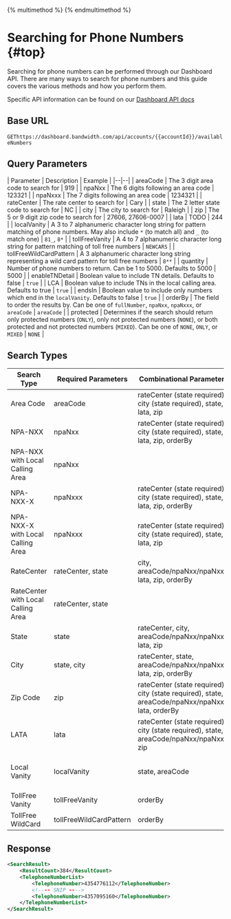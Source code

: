 {% multimethod %}
{% endmultimethod %}

# Searching for Phone Numbers {#top}

Searching for phone numbers can be performed through our Dashboard API. There are many ways to search for phone numbers and this guide covers the various methods and how you perform them.

Specific API information can be found on our [Dashboard API docs](https://dev.bandwidth.com/numbers/apiReference.html)

## Base URL
<code class="get">GET</code>`https://dashboard.bandwidth.com/api/accounts/{{accountId}}/availableNumbers`

## Query Parameters

| Parameter | Description | Example |
|--|--|
| areaCode | The 3 digit area code to search for | 919 |
| npaNxx | The 6 digits following an area code | 123321 |
| npaNxxx | The 7 digits following an area code | 1234321  |
| rateCenter | The rate center to search for | Cary  |
| state | The 2 letter state code to search for | NC |
| city | The city to search for | Raleigh |
| zip | The 5 or 9 digit zip code to search for | 27606, 27606-0007 |
| lata | TODO | 244 |
| localVanity | A 3 to 7 alphanumeric character long string for pattern matching of phone numbers. May also include `*` (to match all) and `_` (to match one) | `81_`, `8*` |
| tollFreeVanity | A 4 to 7 alphanumeric character long string for pattern matching of toll free numbers  | `NEWCARS` |
| tollFreeWildCardPattern | A 3 alphanumeric character long string representing a wild card pattern for toll free numbers | `8**` |
| quantity | Number of phone numbers to return. Can be 1 to 5000. Defaults to 5000 | 5000 |
| enableTNDetail | Boolean value to include TN details. Defaults to false | `true` |
| LCA | Boolean value to include TNs in the local calling area. Defaults to true | `true` |
| endsIn | Boolean value to include only numbers which end in the `localVanity`. Defaults to false | `true` |
| orderBy | The field to order the results by. Can be one of `fullNumber`, `npaNxx`, `npaNxxx`, or `areaCode` | `areaCode` |
| protected | Determines if the search should return only protected numbers (`ONLY`), only not protected numbers (`NONE`), or both protected and not protected numbers (`MIXED`). Can be one of `NONE`, `ONLY`, or `MIXED` | `NONE` |

## Search Types

| Search Type | Required Parameters | Combinational Parameters | Optional Parameters |
|--|--|--|--|
| Area Code | areaCode | rateCenter (state required), city (state required), state, lata, zip | quantity, enableTNDetail, protected |
| NPA-NXX | npaNxx | rateCenter (state required), city (state required), state, lata, zip, orderBy | quantity, enableTNDetail, protected |
| NPA-NXX with Local Calling Area | npaNxx |  | quantity, LCA, enableTNDetail, protected |
| NPA-NXX-X	 | npaNxxx | rateCenter (state required), city (state required), state, lata, zip, orderBy | quantity, enableTNDetail, protected |
| NPA-NXX-X with Local Calling Area | npaNxxx | rateCenter (state required), city (state required), state, lata, zip | quantity, LCA, enableTNDetail, protected |
| RateCenter | rateCenter, state | city, areaCode/npaNxx/npaNxxx, lata, zip, orderBy | quantity, enableTNDetail, protected |
| RateCenter with Local Calling Area | rateCenter, state |  | quantity, LCA, enableTNDetail, protected |
| State | state | rateCenter, city, areaCode/npaNxx/npaNxxx, lata, zip | quantity, enableTNDetail, protected |
| City | state, city | rateCenter, state, areaCode/npaNxx/npaNxxx, lata, zip, orderBy | quantity, enableTNDetail, protected |
| Zip Code	 | zip | rateCenter (state required), city (state required), state, areaCode/npaNxx/npaNxxx, lata, orderBy | quantity, enableTNDetail, protected |
| LATA | lata | rateCenter (state required), city (state required), state, areaCode/npaNxx/npaNxxx, zip | quantity, enableTNDetail, protected |
| Local Vanity	 | localVanity	 | state, areaCode | endsIn, quantity, protected, enableTNdetails |
| TollFree Vanity | tollFreeVanity | orderBy | quantity |
| TollFree WildCard | tollFreeWildCardPattern | orderBy | quantity |

## Response

```xml
<SearchResult>
    <ResultCount>384</ResultCount>
    <TelephoneNumberList>
        <TelephoneNumber>4354776112</TelephoneNumber>
        <!---- SNIP ---->
        <TelephoneNumber>4357095160</TelephoneNumber>
    </TelephoneNumberList>
</SearchResult>
```
